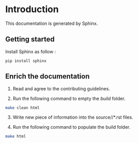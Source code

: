 # Introduction

This documentation is generated by Sphinx.

## Getting started

Install Sphinx as follow  :

```
pip install sphinx
```

## Enrich the documentation

1. Read and agree to the contributing guidelines.

2. Run the following command to empty the *build* folder.

```sh
make clean html
```

3. Write new piece of information into the source//*.rst files.

4. Run the following command to populate the build folder.

```sh
make html
```
